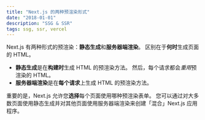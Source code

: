 ```yaml
---
title: "Next.js 的两种预渲染形式"
date: "2018-01-01"
description: "SSG & SSR"
tags: ssg, ssr, vercel
---
```


Next.js 有两种形式的预渲染：**静态生成**和**服务器端渲染**。 区别在于**何时**生成页面的 HTML。

- **静态生成**是在**构建时**生成 HTML 的预渲染方法。 然后，每个请求都会*重用*预渲染的 HTML。
- **服务器端渲染**是在**每个请求**上生成 HTML 的预渲染方法。

重要的是，Next.js 允许您**选择**每个页面使用哪种预渲染表单。 您可以通过对大多数页面使用静态生成并对其他页面使用服务器端渲染来创建「混合」Next.js 应用程序。
